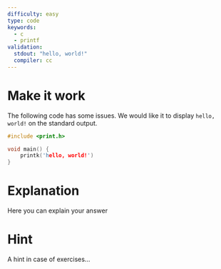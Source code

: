 ```yaml
---
difficulty: easy
type: code
keywords:
  - c
  - printf
validation:
  stdout: "hello, world!"
  compiler: cc
---
```

# Make it work

The following code has some issues. We would like it to display `hello, world!` on the standard output.

```c
#include <print.h>

void main() {
    printk('hello, world!')
}
```

# Explanation

Here you can explain your answer

# Hint

A hint in case of exercises...